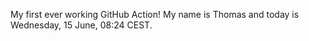 My first ever working GitHub Action!
My name is Thomas and today is Wednesday, 15 June, 08:24 CEST. 
